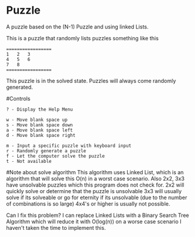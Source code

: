 # Puzzle
A puzzle based on the (N-1) Puzzle and using linked Lists.

This is a puzzle that randomly lists puzzles something like this

```
=================
1   2   3
4   5   6
7   8   
=================
```

This puzzle is in the solved state. Puzzles will always come randomly generated.

#Controls

```
? - Display the Help Menu

w - Move blank space up
s - Move blank space down
a - Move blank space left
d - Move blank space right

m - Input a specific puzzle with keyboard input
r - Randomly generate a puzzle
f - Let the computer solve the puzzle
t - Not available
```

#Note about solve algorithm
This algorithm uses Linked List, which is an algorithm that will solve this O(n) in a worst case scenario.
Also 2x2, 3x3 have unsolvable puzzles which this program does not check for.
2x2 will quickly solve or determine that the puzzle is unsolvable
3x3 will usually solve if its solveable or go for eternity if its unsolvable (due to the number of combinations is so large)
4x4's or higher is usually not possible.

Can I fix this problem? I can replace Linked Lists with a Binary Search Tree Algorithm which will reduce it with O(log(n)) on a worse case scenario
I haven't taken the time to implement this.
